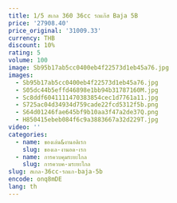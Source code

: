 ```yaml
---
title: 1/5 สเกล 360 36cc รถแก๊ส Baja 5B
price: '27908.40'
price_original: '31009.33'
currency: THB
discount: 10%
rating: 5
volume: 100
image: Sb95b17ab5cc0400eb4f22573d1eb45a76.jpg
images:
  - Sb95b17ab5cc0400eb4f22573d1eb45a76.jpg
  - S05dc44b5effd46898e1bb94b31787160M.jpg
  - Sc8ddf6041111470383854cec1d7761a11.jpg
  - S725ac04d34934d759cade22fcd5312f5b.png
  - S64d01246fae645bf9b10aa3f47a2de37Q.png
  - H850415ebeb084f6c9a3883667a32d229T.jpg
video: ''
categories:
  - name: ของเล่น&งานอดิเรก
    slug: ของเล-งานอด-เรก
  - name: การควบคุมระยะไกล
    slug: การควบค-มระยะไกล
slug: สเกล-36cc-รถแก-baja-5b
encode: onq8mDE
lang: th
---
```

  